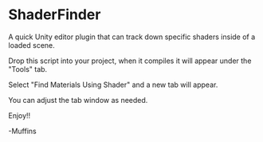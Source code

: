 # ShaderFinder
A quick Unity editor plugin that can track down specific shaders inside of a loaded scene.

Drop this script into your project, when it compiles it will appear under the "Tools" tab.

Select "Find Materials Using Shader" and a new tab will appear.

You can adjust the tab window as needed.

Enjoy!!

-Muffins
